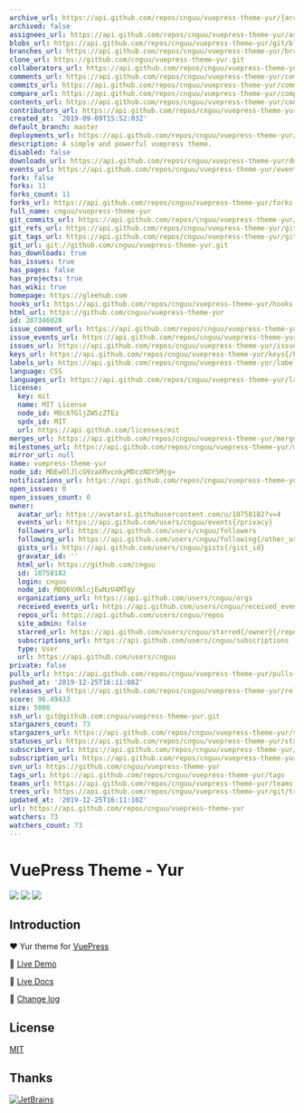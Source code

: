 ```yaml
---
archive_url: https://api.github.com/repos/cnguu/vuepress-theme-yur/{archive_format}{/ref}
archived: false
assignees_url: https://api.github.com/repos/cnguu/vuepress-theme-yur/assignees{/user}
blobs_url: https://api.github.com/repos/cnguu/vuepress-theme-yur/git/blobs{/sha}
branches_url: https://api.github.com/repos/cnguu/vuepress-theme-yur/branches{/branch}
clone_url: https://github.com/cnguu/vuepress-theme-yur.git
collaborators_url: https://api.github.com/repos/cnguu/vuepress-theme-yur/collaborators{/collaborator}
comments_url: https://api.github.com/repos/cnguu/vuepress-theme-yur/comments{/number}
commits_url: https://api.github.com/repos/cnguu/vuepress-theme-yur/commits{/sha}
compare_url: https://api.github.com/repos/cnguu/vuepress-theme-yur/compare/{base}...{head}
contents_url: https://api.github.com/repos/cnguu/vuepress-theme-yur/contents/{+path}
contributors_url: https://api.github.com/repos/cnguu/vuepress-theme-yur/contributors
created_at: '2019-09-09T15:52:03Z'
default_branch: master
deployments_url: https://api.github.com/repos/cnguu/vuepress-theme-yur/deployments
description: A simple and powerful vuepress theme.
disabled: false
downloads_url: https://api.github.com/repos/cnguu/vuepress-theme-yur/downloads
events_url: https://api.github.com/repos/cnguu/vuepress-theme-yur/events
fork: false
forks: 11
forks_count: 11
forks_url: https://api.github.com/repos/cnguu/vuepress-theme-yur/forks
full_name: cnguu/vuepress-theme-yur
git_commits_url: https://api.github.com/repos/cnguu/vuepress-theme-yur/git/commits{/sha}
git_refs_url: https://api.github.com/repos/cnguu/vuepress-theme-yur/git/refs{/sha}
git_tags_url: https://api.github.com/repos/cnguu/vuepress-theme-yur/git/tags{/sha}
git_url: git://github.com/cnguu/vuepress-theme-yur.git
has_downloads: true
has_issues: true
has_pages: false
has_projects: true
has_wiki: true
homepage: https://gleehub.com
hooks_url: https://api.github.com/repos/cnguu/vuepress-theme-yur/hooks
html_url: https://github.com/cnguu/vuepress-theme-yur
id: 207346928
issue_comment_url: https://api.github.com/repos/cnguu/vuepress-theme-yur/issues/comments{/number}
issue_events_url: https://api.github.com/repos/cnguu/vuepress-theme-yur/issues/events{/number}
issues_url: https://api.github.com/repos/cnguu/vuepress-theme-yur/issues{/number}
keys_url: https://api.github.com/repos/cnguu/vuepress-theme-yur/keys{/key_id}
labels_url: https://api.github.com/repos/cnguu/vuepress-theme-yur/labels{/name}
language: CSS
languages_url: https://api.github.com/repos/cnguu/vuepress-theme-yur/languages
license:
  key: mit
  name: MIT License
  node_id: MDc6TGljZW5zZTEz
  spdx_id: MIT
  url: https://api.github.com/licenses/mit
merges_url: https://api.github.com/repos/cnguu/vuepress-theme-yur/merges
milestones_url: https://api.github.com/repos/cnguu/vuepress-theme-yur/milestones{/number}
mirror_url: null
name: vuepress-theme-yur
node_id: MDEwOlJlcG9zaXRvcnkyMDczNDY5Mjg=
notifications_url: https://api.github.com/repos/cnguu/vuepress-theme-yur/notifications{?since,all,participating}
open_issues: 0
open_issues_count: 0
owner:
  avatar_url: https://avatars1.githubusercontent.com/u/10758182?v=4
  events_url: https://api.github.com/users/cnguu/events{/privacy}
  followers_url: https://api.github.com/users/cnguu/followers
  following_url: https://api.github.com/users/cnguu/following{/other_user}
  gists_url: https://api.github.com/users/cnguu/gists{/gist_id}
  gravatar_id: ''
  html_url: https://github.com/cnguu
  id: 10758182
  login: cnguu
  node_id: MDQ6VXNlcjEwNzU4MTgy
  organizations_url: https://api.github.com/users/cnguu/orgs
  received_events_url: https://api.github.com/users/cnguu/received_events
  repos_url: https://api.github.com/users/cnguu/repos
  site_admin: false
  starred_url: https://api.github.com/users/cnguu/starred{/owner}{/repo}
  subscriptions_url: https://api.github.com/users/cnguu/subscriptions
  type: User
  url: https://api.github.com/users/cnguu
private: false
pulls_url: https://api.github.com/repos/cnguu/vuepress-theme-yur/pulls{/number}
pushed_at: '2019-12-25T16:11:08Z'
releases_url: https://api.github.com/repos/cnguu/vuepress-theme-yur/releases{/id}
score: 96.49433
size: 5080
ssh_url: git@github.com:cnguu/vuepress-theme-yur.git
stargazers_count: 73
stargazers_url: https://api.github.com/repos/cnguu/vuepress-theme-yur/stargazers
statuses_url: https://api.github.com/repos/cnguu/vuepress-theme-yur/statuses/{sha}
subscribers_url: https://api.github.com/repos/cnguu/vuepress-theme-yur/subscribers
subscription_url: https://api.github.com/repos/cnguu/vuepress-theme-yur/subscription
svn_url: https://github.com/cnguu/vuepress-theme-yur
tags_url: https://api.github.com/repos/cnguu/vuepress-theme-yur/tags
teams_url: https://api.github.com/repos/cnguu/vuepress-theme-yur/teams
trees_url: https://api.github.com/repos/cnguu/vuepress-theme-yur/git/trees{/sha}
updated_at: '2019-12-25T16:11:10Z'
url: https://api.github.com/repos/cnguu/vuepress-theme-yur
watchers: 73
watchers_count: 73
---
```


# VuePress Theme - Yur

![](https://img.shields.io/npm/dt/vuepress-theme-yur.svg)
![](https://img.shields.io/static/v1.svg?label=VuePress&message=1.2.0&color=informational)
![](https://img.shields.io/static/v1.svg?label=License&message=MIT&color=critical)

## Introduction

:heart: Yur theme for [VuePress](https://vuepress.vuejs.org)

:revolving_hearts: [Live Demo](https://gleehub.com)

:book: [Live Docs](https://gleehub.com/other/vuepress-theme-yur-shi-yong-jiao-cheng.html)

:construction: [Change log](https://gleehub.com/other/yur-zhu-ti-geng-xin-ri-zhi.html)

## License

[MIT](https://cdn.jsdelivr.net/gh/cnguu/vuepress-theme-yur@master/LICENSE)

## Thanks

[![JetBrains](https://cdn.jsdelivr.net/gh/cnguu/vuepress-theme-yur@master/jetbrains.svg)](https://www.jetbrains.com/?from=vuepress-theme-yur)